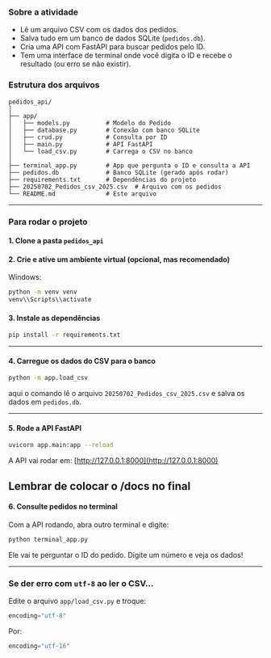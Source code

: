 ### Sobre a atividade

* Lê um arquivo CSV com os dados dos pedidos.
* Salva tudo em um banco de dados SQLite (`pedidos.db`).
* Cria uma API com FastAPI para buscar pedidos pelo ID.
* Tem uma interface de terminal onde você digita o ID e recebe o resultado (ou erro se não existir).


### Estrutura dos arquivos

```
pedidos_api/
│
├── app/
│   ├── models.py          # Modelo do Pedido
│   ├── database.py        # Conexão com banco SQLite
│   ├── crud.py            # Consulta por ID
│   ├── main.py            # API FastAPI
│   └── load_csv.py        # Carrega o CSV no banco
│
├── terminal_app.py        # App que pergunta o ID e consulta a API
├── pedidos.db             # Banco SQLite (gerado após rodar)
├── requirements.txt       # Dependências do projeto
├── 20250702_Pedidos_csv_2025.csv  # Arquivo com os pedidos
└── README.md              # Este arquivo
```

---

### Para rodar o projeto

#### 1. Clone a pasta `pedidos_api`

#### 2. Crie e ative um ambiente virtual (opcional, mas recomendado)

Windows:

```bash
python -m venv venv
venv\\Scripts\\activate
```

#### 3. Instale as dependências

```bash
pip install -r requirements.txt
```

---

#### 4. Carregue os dados do CSV para o banco

```bash
python -m app.load_csv
```

aqui o comando lê o arquivo `20250702_Pedidos_csv_2025.csv` e salva os dados em `pedidos.db`.

---

#### 5. Rode a API FastAPI

```bash
uvicorn app.main:app --reload
```

A API vai rodar em: [http://127.0.0.1:8000](http://127.0.0.1:8000)

Lembrar de colocar o /docs no final
---

#### 6. Consulte pedidos no terminal

Com a API rodando, abra outro terminal e digite:

```bash
python terminal_app.py
```

Ele vai te perguntar o ID do pedido. Digite um número e veja os dados!

---

### Se der erro com `utf-8` ao ler o CSV...

Edite o arquivo `app/load_csv.py` e troque:

```python
encoding="utf-8"
```

Por:

```python
encoding="utf-16"
```
